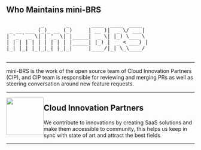 ## Who Maintains mini-BRS


<pre>
           _       _       ____  ____  ____
 _ __ ___ (_)_ __ (_)     | __ )|  _ \/ ___|
| '_ ` _ \| | '_ \| |_____|  _ \| |_) \___ \
| | | | | | | | | | |_____| |_) |  _ < ___) |
|_| |_| |_|_|_| |_|_|     |____/|_| \_\____/

</pre>
---

mini-BRS is the work of the open source team of Cloud Innovation Partners (CIP), and CIP team is 
responsible for reviewing and merging PRs as well as steering conversation around new feature requests. 

---

<img style="float: left;" src="../img/logo.png" width="100" height="100"/>



Cloud Innovation Partners
---
We contribute to innovations by creating SaaS solutions and make them accessible to community, this helps us keep in 
sync with state of art and attract the best fields

---
